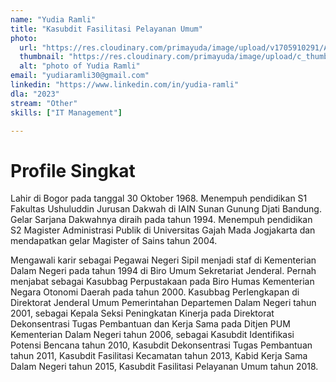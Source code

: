 ```yaml
---
name: "Yudia Ramli"
title: "Kasubdit Fasilitasi Pelayanan Umum"
photo: 
  url: "https://res.cloudinary.com/primayuda/image/upload/v1705910291/APDI/yudia_u5mwnl.jpg"
  thumbnail: "https://res.cloudinary.com/primayuda/image/upload/c_thumb,w_200,g_face/v1705910291/APDI/yudia_u5mwnl.jpg"
  alt: "photo of Yudia Ramli"
email: "yudiaramli30@gmail.com"
linkedin: "https://www.linkedin.com/in/yudia-ramli"
dla: "2023"
stream: "Other"
skills: ["IT Management"]

---
```

# Profile Singkat

Lahir di Bogor pada tanggal 30 Oktober 1968. Menempuh pendidikan S1 Fakultas Ushuluddin Jurusan Dakwah di IAIN Sunan Gunung Djati Bandung. Gelar Sarjana Dakwahnya diraih pada tahun 1994. Menempuh pendidikan S2 Magister Administrasi Publik di Universitas Gajah Mada Jogjakarta dan mendapatkan gelar Magister of Sains tahun 2004.

Mengawali karir sebagai Pegawai Negeri Sipil menjadi staf di Kementerian Dalam Negeri pada tahun 1994 di Biro Umum Sekretariat Jenderal. Pernah menjabat sebagai Kasubbag Perpustakaan pada Biro Humas Kementerian Negara Otonomi Daerah pada tahun 2000. Kasubbag Perlengkapan di Direktorat Jenderal Umum Pemerintahan Departemen Dalam Negeri tahun 2001, sebagai Kepala Seksi Peningkatan Kinerja pada Direktorat Dekonsentrasi Tugas Pembantuan dan Kerja Sama pada Ditjen PUM Kementerian Dalam Negeri tahun 2006, sebagai Kasubdit Identifikasi Potensi Bencana tahun 2010, Kasubdit Dekonsentrasi Tugas Pembantuan tahun 2011, Kasubdit Fasilitasi Kecamatan tahun 2013, Kabid Kerja Sama Dalam Negeri tahun 2015, Kasubdit Fasilitasi Pelayanan Umum tahun 2018.

